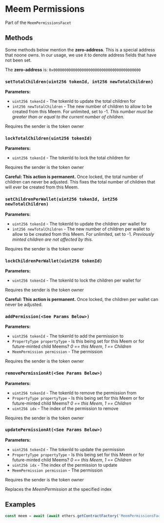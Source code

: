 # Meem Permissions

Part of the `MeemPermissionsFacet`

## Methods

Some methods below mention the **zero-address**. This is a special address that noone owns. In our usage, we use it to denote address fields that have not been set.

The **zero-address** is: `0x0000000000000000000000000000000000000000`

### `setTotalChildren(uint256 tokenId, int256 newTotalChildren)`

**Parameters:**
* `uint256 tokenId` - The tokenId to update the total children for
* `int256 newTotalChildren` - The new number of children to allow to be created from this Meem. For unlimited, set to -1. *This number must be greater than or equal to the current number of children.*

Requires the sender is the token owner

### `lockTotalChildren(uint256 tokenId)`

**Parameters:**
* `uint256 tokenId` - The tokenId to lock the total children for

Requires the sender is the token owner

**Careful: This action is permanent.** Once locked, the total number of children can never be adjusted. This fixes the total number of children that will ever be created from this Meem.

### `setChildrenPerWallet(uint256 tokenId, int256 newTotalChildren)`

**Parameters:**
* `uint256 tokenId` - The tokenId to update the children per wallet for
* `int256 newTotalChildren` - The new number of children per wallet to allow to be created from this Meem. For unlimited, set to -1. *Previously minted children are not affected by this.*

Requires the sender is the token owner

### `lockChildrenPerWallet(uint256 tokenId)`

**Parameters:**
* `uint256 tokenId` - The tokenId to lock the children per wallet for

Requires the sender is the token owner

**Careful: This action is permanent.** Once locked, the children per wallet can never be adjusted.

### `addPermission(<See Params Below>)`

**Parameters:**
* `uint256 tokenId` - The tokenId to add the permission to
* `PropertyType propertyType` - Is this being set for this Meem or for future-minted child Meems? *0 == this Meem*, *1 == Children*
* `MeemPermission permission` - The permission

Requires the sender is the token owner

### `removePermissionAt(<See Params Below>)`

**Parameters:**
* `uint256 tokenId` - The tokenId to remove the permission from
* `PropertyType propertyType` - Is this being set for this Meem or for future-minted child Meems? *0 == this Meem*, *1 == Children*
* `uint256 idx` - The index of the permission to remove

Requires the sender is the token owner

### `updatePermissionAt(<See Params Below>)`

**Parameters:**
* `uint256 tokenId` - The tokenId to update the permission
* `PropertyType propertyType` - Is this being set for this Meem or for future-minted child Meems? *0 == this Meem*, *1 == Children*
* `uint256 idx` - The index of the permission to update
* `MeemPermission permission` - The permission

Requires the sender is the token owner

Replaces the *MeemPermission* at the specified index

## Examples

```js
const meem = await (await ethers.getContractFactory('MeemPermissionsFacet')).attach('<Proxy Address>')

```

